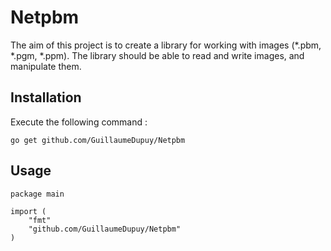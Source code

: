 # Netpbm

The aim of this project is to create a library for working with images (*.pbm, *.pgm, *.ppm). The library should be able to read and write images, and manipulate them.

## Installation

Execute the following command :
    
```golang
go get github.com/GuillaumeDupuy/Netpbm
```

## Usage

```golang
package main

import (
    "fmt"
    "github.com/GuillaumeDupuy/Netpbm"
)
```